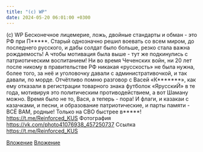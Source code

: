 ```yaml
---
title: "(с) WP"
date: 2024-05-20 06:01:00 +0300
---
```


(с) WP
Бесконечное лицемерие, ложь, двойные стандарты и обман - это РФ при П*****.
Старый однозначно решил воевать со всем миром, до последнего русского, и дабы солдат было больше, резко стала важна рождаемость! А чтобы мотивация была выше - тут же подкинулись с патриотическим воспитанием!
Ни во время Чеченских войн, ни 20 лет после никому в правительстве РФ никакая «русскость» не была нужна, более того, за неё и уголовочку давали с административочкой, и так давали, по морде. Отчётливо помню разговор с Васей «К*******», как ему отказали в регистрации товарного знака футболок «ЯрусскиЙ» в те года, мотивируя это политическим противодействием, а вот Шаману можно. Время было не то, Вася, а теперь - пора! И флаги, и казакаи с казачками, и песни, и образование патриотические, и парты памяти - ВСЁ ВАМ, родные! Только на СВО быстрее в*****!
https://t.me/Reinforced_KUS
Фотография
<a class="vk-attach" href="https://vk.com/photo41076938_457250737">https://vk.com/photo41076938_457250737</a>
Ссылка
https://t.me/Reinforced_KUS

<a class="vk-attach" href="https://vk.com/photo41076938_457250737">Вложение</a>
[Вложение](https://t.me/Reinforced_KUS)
